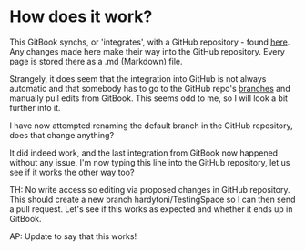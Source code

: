 # How does it work?

This GitBook synchs, or 'integrates', with a GitHub repository - found [here](https://github.com/adrianplau/TestingSpace). Any changes made here make their way into the GitHub repository. Every page is stored there as a .md \(Markdown\) file.

Strangely, it does seem that the integration into GitHub is not always automatic and that somebody has to go to the GitHub repo's [branches](https://github.com/adrianplau/TestingSpace/branches) and manually pull edits from GitBook. This seems odd to me, so I will look a bit further into it.

I have now attempted renaming the default branch in the GitHub repository, does that change anything?

It did indeed work, and the last integration from GitBook now happened without any issue. I'm now typing this line into the GitHub repository, let us see if it works the other way too?

TH: No write access so editing via proposed changes in GitHub repository. This should create a new branch hardytoni/TestingSpace so I can then send a pull request. Let's see if this works as expected and whether it ends up in GitBook.

AP: Update to say that this works!

